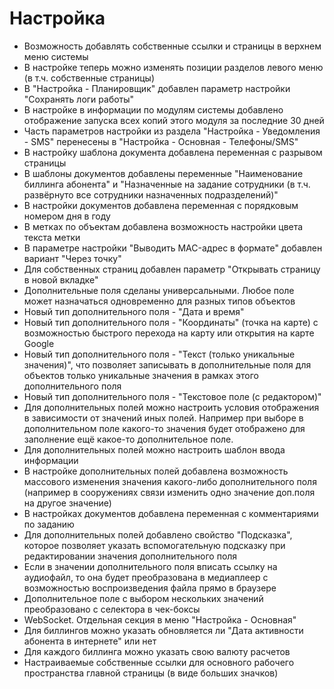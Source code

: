 # Настройка

* Возможность добавлять собственные ссылки и страницы в верхнем меню системы
* В настройке теперь можно изменять позиции разделов левого меню (в т.ч. собственные страницы)
* В "Настройка - Планировщик" добавлен параметр настройки "Сохранять логи работы"
* В настройке в информации по модулям системы добавлено отображение запуска всех копий этого модуля за последние 30 дней
* Часть параметров настройки из раздела "Настройка - Уведомления - SMS" перенесены в "Настройка - Основная - Телефоны/SMS"
* В настройку шаблона документа добавлена переменная с разрывом страницы
* В шаблоны документов добавлены переменные "Наименование биллинга абонента" и "Назначенные на задание сотрудники (в т.ч. развёрнуто все сотрудники назначенных подразделений)"
* В настройки документов добавлена переменная с порядковым номером дня в году
* В метках по объектам добавлена возможность настройки цвета текста метки
* В параметре настройки "Выводить MAC-адрес в формате" добавлен вариант "Через точку"
* Для собственных страниц добавлен параметр "Открывать страницу в новой вкладке"
* Дополнительные поля сделаны универсальными. Любое поле может назначаться одновременно для разных типов объектов
* Новый тип дополнительного поля - "Дата и время"
* Новый тип дополнительного поля - "Координаты" (точка на карте) с возможностью быстрого перехода на карту или открытия на карте Google
* Новый тип дополнительного поля - "Текст (только уникальные значения)", что позволяет записывать в дополнительные поля для объектов только уникальные значения в рамках этого дополнительного поля
* Новый тип дополнительного поля - "Текстовое поле (с редактором)"
* Для дополнительных полей можно настроить условия отображения в зависимости от значений иных полей. Например при выборе в дополнительном поле какого-то значения будет отображено для заполнение ещё какое-то дополнительное поле.
* Для дополнительных полей можно настроить шаблон ввода информации
* В настройке дополнительных полей добавлена возможность массового изменения значения какого-либо дополнительного поля (например в сооружениях связи изменить одно значение доп.поля на другое значение)
* В настройках документов добавлена переменная с комментариями по заданию
* Для дополнительных полей добавлено свойство "Подсказка", которое позволяет указать вспомогательную подсказку при редактировании значения дополнительного поля
* Если в значении дополнительного поля вписать ссылку на аудиофайл, то она будет преобразована в медиаплеер с возможностью воспроизведения файла прямо в браузере
* Дополнительное поле с выбором нескольких значений преобразовано с селектора в чек-боксы
* WebSocket. Отдельная секция в меню "Настройка - Основная"
* Для биллингов можно указать обновляется ли "Дата активности абонента в интернете" или нет
* Для каждого биллинга можно указать свою валюту расчетов
* Настраиваемые собственные ссылки для основного рабочего пространства главной страницы (в виде больших значков)
